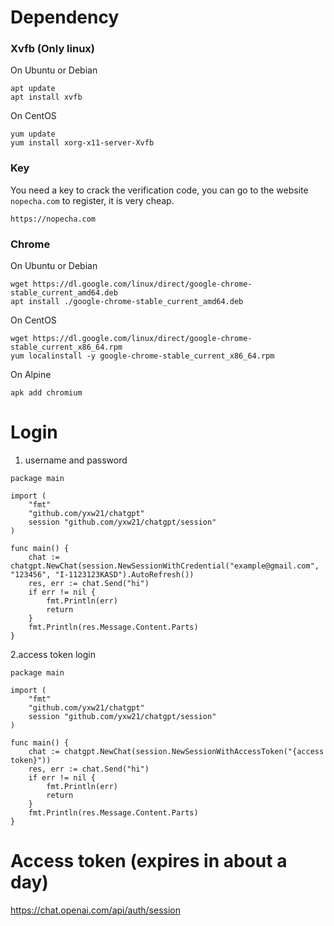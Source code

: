 # Dependency

### Xvfb (Only linux)

On Ubuntu or Debian
```
apt update
apt install xvfb
```
On CentOS
```
yum update
yum install xorg-x11-server-Xvfb
```
### Key
You need a key to crack the verification code, you can go to the website `nopecha.com` to register, it is very cheap.

```
https://nopecha.com
```
### Chrome

On Ubuntu or Debian
```
wget https://dl.google.com/linux/direct/google-chrome-stable_current_amd64.deb
apt install ./google-chrome-stable_current_amd64.deb
```
On CentOS
```
wget https://dl.google.com/linux/direct/google-chrome-stable_current_x86_64.rpm
yum localinstall -y google-chrome-stable_current_x86_64.rpm
```
On Alpine
```
apk add chromium
```

# Login
1. username and password
```golang
package main

import (
	"fmt"
	"github.com/yxw21/chatgpt"
	session "github.com/yxw21/chatgpt/session"
)

func main() {
	chat := chatgpt.NewChat(session.NewSessionWithCredential("example@gmail.com", "123456", "I-1123123KASD").AutoRefresh())
	res, err := chat.Send("hi")
	if err != nil {
		fmt.Println(err)
		return
	}
	fmt.Println(res.Message.Content.Parts)
}
```
2.access token login
```golang
package main

import (
	"fmt"
	"github.com/yxw21/chatgpt"
	session "github.com/yxw21/chatgpt/session"
)

func main() {
	chat := chatgpt.NewChat(session.NewSessionWithAccessToken("{access token}"))
	res, err := chat.Send("hi")
	if err != nil {
		fmt.Println(err)
		return
	}
	fmt.Println(res.Message.Content.Parts)
}
```
# Access token (expires in about a day)

https://chat.openai.com/api/auth/session

